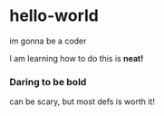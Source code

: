# hello-world
im gonna be a coder

I am learning how to do this is <strong> neat! </strong> 

<h3> Daring to be bold </h3>
can be scary, but most defs is worth it!
